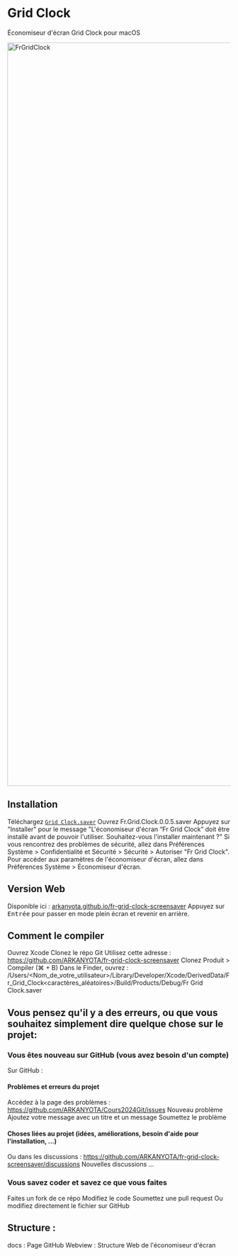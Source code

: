 # Grid Clock
Économiseur d'écran Grid Clock pour macOS

<img width="1680" alt="FrGridClock" src="https://github.com/ARKANYOTA/fr-grid-clock-screensaver/assets/38374187/b17b836b-5045-490e-a7f0-afb131aea1a8">

## Installation
Téléchargez [`Grid Clock.saver`](https://github.com/ARKANYOTA/fr-grid-clock-screensaver/releases/download/release/Fr.Grid.Clock.0.0.5.saver.zip)
Ouvrez Fr.Grid.Clock.0.0.5.saver
Appuyez sur "Installer" pour le message "L'économiseur d'écran “Fr Grid Clock” doit être installé avant de pouvoir l'utiliser. Souhaitez-vous l'installer maintenant ?"
Si vous rencontrez des problèmes de sécurité, allez dans Préférences Système > Confidentialité et Sécurité > Sécurité > Autoriser "Fr Grid Clock".
Pour accéder aux paramètres de l'économiseur d'écran, allez dans Préférences Système > Économiseur d'écran.

## Version Web
Disponible ici : [arkanyota.github.io/fr-grid-clock-screensaver](https://arkanyota.github.io/fr-grid-clock-screensaver/)
Appuyez sur <kbd>Entrée</kbd> pour passer en mode plein écran et revenir en arrière.

## Comment le compiler
Ouvrez Xcode
Clonez le répo Git
Utilisez cette adresse : https://github.com/ARKANYOTA/fr-grid-clock-screensaver
Clonez
Produit > Compiler (⌘ + B)
Dans le Finder, ouvrez : /Users/<Nom_de_votre_utilisateur>/Library/Developer/Xcode/DerivedData/Fr_Grid_Clock<caractères_aléatoires>/Build/Products/Debug/Fr Grid Clock.saver

## Vous pensez qu'il y a des erreurs, ou que vous souhaitez simplement dire quelque chose sur le projet:
### Vous êtes nouveau sur GitHub (vous avez besoin d'un compte)
Sur GitHub :
#### Problèmes et erreurs du projet
Accédez à la page des problèmes : https://github.com/ARKANYOTA/Cours2024Git/issues
Nouveau problème
Ajoutez votre message avec un titre et un message
Soumettez le problème

#### Choses liées au projet (idées, améliorations, besoin d'aide pour l'installation, ...)
Ou dans les discussions : https://github.com/ARKANYOTA/fr-grid-clock-screensaver/discussions
Nouvelles discussions
...

### Vous savez coder et savez ce que vous faites
Faites un fork de ce répo
Modifiez le code
Soumettez une pull request
Ou modifiez directement le fichier sur GitHub

## Structure :
docs : Page GitHub
Webview : Structure Web de l'économiseur d'écran
